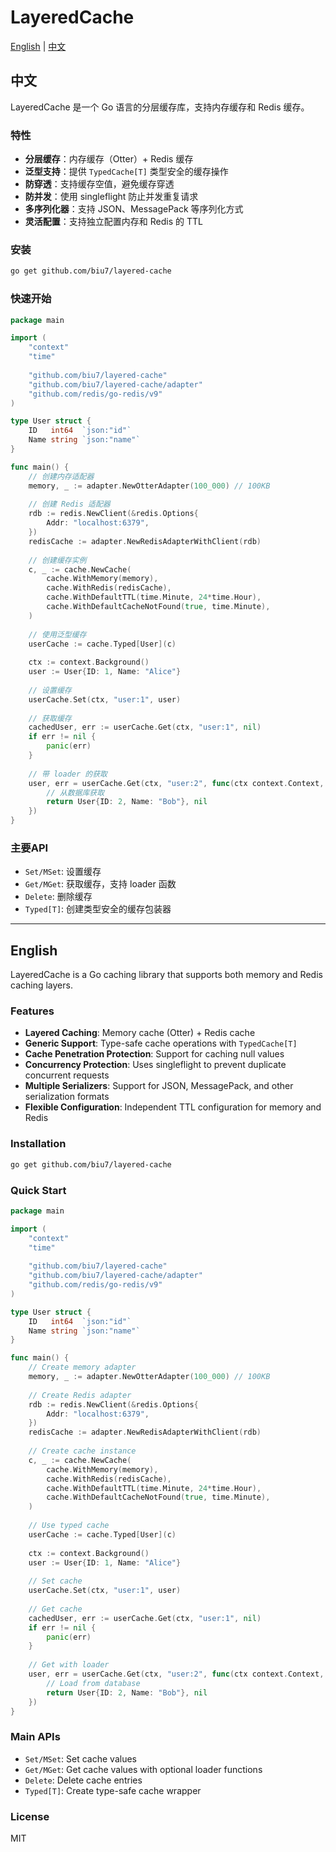 # LayeredCache

[English](#english) | [中文](#中文)

## 中文

LayeredCache 是一个 Go 语言的分层缓存库，支持内存缓存和 Redis 缓存。

### 特性

- **分层缓存**：内存缓存（Otter）+ Redis 缓存
- **泛型支持**：提供 `TypedCache[T]` 类型安全的缓存操作
- **防穿透**：支持缓存空值，避免缓存穿透
- **防并发**：使用 singleflight 防止并发重复请求
- **多序列化器**：支持 JSON、MessagePack 等序列化方式
- **灵活配置**：支持独立配置内存和 Redis 的 TTL

### 安装

```bash
go get github.com/biu7/layered-cache
```

### 快速开始

```go
package main

import (
    "context"
    "time"
    
    "github.com/biu7/layered-cache"
    "github.com/biu7/layered-cache/adapter"
    "github.com/redis/go-redis/v9"
)

type User struct {
    ID   int64  `json:"id"`
    Name string `json:"name"`
}

func main() {
    // 创建内存适配器
    memory, _ := adapter.NewOtterAdapter(100_000) // 100KB
    
    // 创建 Redis 适配器
    rdb := redis.NewClient(&redis.Options{
        Addr: "localhost:6379",
    })
    redisCache := adapter.NewRedisAdapterWithClient(rdb)
    
    // 创建缓存实例
    c, _ := cache.NewCache(
        cache.WithMemory(memory),
        cache.WithRedis(redisCache),
        cache.WithDefaultTTL(time.Minute, 24*time.Hour),
        cache.WithDefaultCacheNotFound(true, time.Minute),
    )
    
    // 使用泛型缓存
    userCache := cache.Typed[User](c)
    
    ctx := context.Background()
    user := User{ID: 1, Name: "Alice"}
    
    // 设置缓存
    userCache.Set(ctx, "user:1", user)
    
    // 获取缓存
    cachedUser, err := userCache.Get(ctx, "user:1", nil)
    if err != nil {
        panic(err)
    }
    
    // 带 loader 的获取
    user, err = userCache.Get(ctx, "user:2", func(ctx context.Context, key string) (User, error) {
        // 从数据库获取
        return User{ID: 2, Name: "Bob"}, nil
    })
}
```

### 主要API

- `Set/MSet`: 设置缓存
- `Get/MGet`: 获取缓存，支持 loader 函数
- `Delete`: 删除缓存
- `Typed[T]`: 创建类型安全的缓存包装器

---

## English

LayeredCache is a Go caching library that supports both memory and Redis caching layers.

### Features

- **Layered Caching**: Memory cache (Otter) + Redis cache
- **Generic Support**: Type-safe cache operations with `TypedCache[T]`
- **Cache Penetration Protection**: Support for caching null values
- **Concurrency Protection**: Uses singleflight to prevent duplicate concurrent requests
- **Multiple Serializers**: Support for JSON, MessagePack, and other serialization formats
- **Flexible Configuration**: Independent TTL configuration for memory and Redis

### Installation

```bash
go get github.com/biu7/layered-cache
```

### Quick Start

```go
package main

import (
    "context"
    "time"
    
    "github.com/biu7/layered-cache"
    "github.com/biu7/layered-cache/adapter"
    "github.com/redis/go-redis/v9"
)

type User struct {
    ID   int64  `json:"id"`
    Name string `json:"name"`
}

func main() {
    // Create memory adapter
    memory, _ := adapter.NewOtterAdapter(100_000) // 100KB
    
    // Create Redis adapter
    rdb := redis.NewClient(&redis.Options{
        Addr: "localhost:6379",
    })
    redisCache := adapter.NewRedisAdapterWithClient(rdb)
    
    // Create cache instance
    c, _ := cache.NewCache(
        cache.WithMemory(memory),
        cache.WithRedis(redisCache),
        cache.WithDefaultTTL(time.Minute, 24*time.Hour),
        cache.WithDefaultCacheNotFound(true, time.Minute),
    )
    
    // Use typed cache
    userCache := cache.Typed[User](c)
    
    ctx := context.Background()
    user := User{ID: 1, Name: "Alice"}
    
    // Set cache
    userCache.Set(ctx, "user:1", user)
    
    // Get cache
    cachedUser, err := userCache.Get(ctx, "user:1", nil)
    if err != nil {
        panic(err)
    }
    
    // Get with loader
    user, err = userCache.Get(ctx, "user:2", func(ctx context.Context, key string) (User, error) {
        // Load from database
        return User{ID: 2, Name: "Bob"}, nil
    })
}
```

### Main APIs

- `Set/MSet`: Set cache values
- `Get/MGet`: Get cache values with optional loader functions
- `Delete`: Delete cache entries
- `Typed[T]`: Create type-safe cache wrapper

### License

MIT 